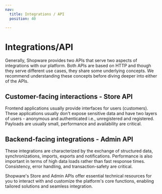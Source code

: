 ```yaml
---
nav:
  title: Integrations / API
  position: 40

---
```


# Integrations/API

Generally, Shopware provides two APIs that serve two aspects of integrations with our platform. Both APIs are based on HTTP and though they serve different use cases, they share some underlying concepts. We recommend understanding these concepts before diving deeper into either of the APIs.

<PageRef page="general-concepts/" />

## Customer-facing interactions - Store API

Frontend applications usually provide interfaces for users \(customers\). These applications usually don't expose sensitive data and have two layers of users - anonymous and authenticated i.e., unregistered and registered. Payloads are usually small, performance and availability are critical.

<PageRef page="https://shopware.stoplight.io/docs/store-api/storeapi.json" title="Store API Endpoint Reference" target="_blank" />

## Backend-facing integrations - Admin API

These integrations are characterized by the exchange of structured data, synchronizations, imports, exports and notifications. Performance is also important in terms of high data loads rather than fast response times. Consistency, error handling, and transaction-safety are critical.

<PageRef page="https://shopware.stoplight.io/docs/admin-api/adminapi.json" title="Admin API Endpoint Reference" target="_blank" />

Shopware's Store and Admin APIs offer essential technical resources for you to interact with and customize the platform's core functions, enabling tailored solutions and seamless integration.
